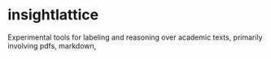 # insightlattice
Experimental tools for labeling and reasoning over academic texts, primarily involving pdfs, markdown, 
